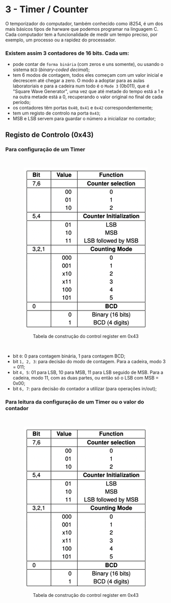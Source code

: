 # 3 - Timer / Counter

O temporizador do computador, também conhecido como i8254, é um dos mais básicos tipos de harware que podemos programar na linguagem C. <br>
Cada computador tem a funcionalidade de medir um tempo preciso, por exemplo, um processo ou a rapidez do processador. <br>

### Existem assim 3 contadores de 16 bits. Cada um:

- pode contar de `forma binária` (com zeros e uns somente), ou usando o sistema `BCD` (*binary-coded decimal*);
- tem 6 modos de contagem, todos eles começam com um valor inicial e decrescem até chegar a zero. O modo a adoptar para as aulas laboratoriais e para a cadeira num todo é o `Mode 3` (0b011), que é "Square Wave Generator", uma vez que até metade do tempo está a 1 e na outra metade está a 0, recuperando o valor original no final de cada período;
- os contadores têm portas `0x40`, `0x41` e `0x42` correspondentemente;
- tem um registo de controlo na porta `0x43`;
- MSB e LSB servem para guardar o número a inicializar no contador;

## Registo de Controlo (0x43)

### Para configuração de um Timer

<br>
<p align = "center" >
<img    align = "center"
        src = "..//Images//ControlWord.png"
        alt = "control word"
        title = "control word"
/> </p>
<p align = "center">Tabela de construção do control register em 0x43</p>
<br>

- bit `0`: 0 para contagem binária, 1 para contagem BCD;
- bit `1, 2, 3`: para decisão do modo de contagem. Para a cadeira, modo 3 = 011;
- bit `4, 5`: 01 para LSB, 10 para MSB, 11 para LSB seguido de MSB. Para a cadeira, modo 11, com as duas partes, ou então só o LSB com MSB = 0x00;
- bit `6, 7`: para decisão do contador a utilizar (para operações in/out);

### Para leitura da configuração de um Timer ou o valor do contador

<br>
<p align = "center" >
<img    align = "center"
        src = "..//Images//ControlWord.png"
        alt = "control word"
        title = "control word"
/> </p>
<p align = "center">Tabela de construção do control register em 0x43</p>
<br>

